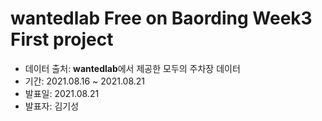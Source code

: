 # wantedlab Free on Baording Week3 First project
- 데이터 출처: **wantedlab**에서 제공한 모두의 주차장 데이터
- 기간: 2021.08.16 ~ 2021.08.21
- 발표일: 2021.08.21
- 발표자: 김기성
